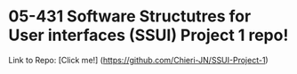 # 05-431 Software Structutres for User interfaces (SSUI) Project 1 repo! 
Link to Repo: [Click me!] (https://github.com/Chieri-JN/SSUI-Project-1)
